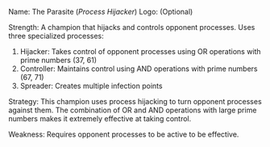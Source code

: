 Name: The Parasite (*Process Hijacker*)
Logo: (Optional)

Strength: A champion that hijacks and controls opponent processes. Uses three specialized processes:
1. Hijacker: Takes control of opponent processes using OR operations with prime numbers (37, 61)
2. Controller: Maintains control using AND operations with prime numbers (67, 71)
3. Spreader: Creates multiple infection points

Strategy: This champion uses process hijacking to turn opponent processes against them. The combination of OR and AND operations with large prime numbers makes it extremely effective at taking control.

Weakness: Requires opponent processes to be active to be effective. 